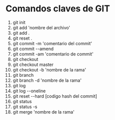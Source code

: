 # Comandos claves de GIT
1. git init
2. git add 'nombre del archivo'
3. git add .
4. git reset .
5. git commit -m 'comentario del commit'
6. git commit --amend 
7. git commit -am 'comentario de commit'
8. git checkout
9. git checkout master
10. git checkout -b 'nombre de la rama'
11. git branch
12. git branch -d 'nombre de la rama'
13. git log
14. git log --oneline
15. git reset --hard [codigo hash del commit]
16. git status
17. git status -s
18. git merge 'nombre de la rama'